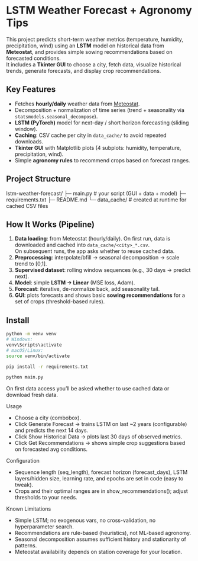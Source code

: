 # LSTM Weather Forecast + Agronomy Tips

This project predicts short-term weather metrics (temperature, humidity, precipitation, wind) using an **LSTM** model on historical data from **Meteostat**, and provides simple sowing recommendations based on forecasted conditions.  
It includes a **Tkinter GUI** to choose a city, fetch data, visualize historical trends, generate forecasts, and display crop recommendations.

## Key Features
- Fetches **hourly/daily** weather data from [Meteostat](https://meteostat.net/).
- Decomposition + normalization of time series (trend + seasonality via `statsmodels.seasonal_decompose`).
- **LSTM (PyTorch)** model for next-day / short horizon forecasting (sliding window).
- **Caching**: CSV cache per city in `data_cache/` to avoid repeated downloads.
- **Tkinter GUI** with Matplotlib plots (4 subplots: humidity, temperature, precipitation, wind).
- Simple **agronomy rules** to recommend crops based on forecast ranges.

## Project Structure
lstm-weather-forecast/
├─ main.py # your script (GUI + data + model)
├─ requirements.txt
├─ README.md
└─ data_cache/ # created at runtime for cached CSV files


## How It Works (Pipeline)
1. **Data loading**: from Meteostat (hourly/daily). On first run, data is downloaded and cached into `data_cache/<city>_*.csv`.  
   On subsequent runs, the app asks whether to reuse cached data.
2. **Preprocessing**: interpolate/bfill → seasonal decomposition → scale trend to [0,1].
3. **Supervised dataset**: rolling window sequences (e.g., 30 days → predict next).
4. **Model**: simple **LSTM → Linear** (MSE loss, Adam).
5. **Forecast**: iterative, de-normalize back, add seasonality tail.
6. **GUI**: plots forecasts and shows basic **sowing recommendations** for a set of crops (threshold-based rules).

## Install
```bash
python -m venv venv
# Windows:
venv\Scripts\activate
# macOS/Linux:
source venv/bin/activate

pip install -r requirements.txt

python main.py
```

On first data access you’ll be asked whether to use cached data or download fresh data.

Usage
- Choose a city (combobox).
- Click Generate Forecast → trains LSTM on last ~2 years (configurable) and predicts the next 14 days.
- Click Show Historical Data → plots last 30 days of observed metrics.
- Click Get Recommendations → shows simple crop suggestions based on forecasted avg conditions.

Configuration
- Sequence length (seq_length), forecast horizon (forecast_days), LSTM layers/hidden size, learning rate, and epochs are set in code (easy to tweak).
- Crops and their optimal ranges are in show_recommendations(); adjust thresholds to your needs.

Known Limitations
- Simple LSTM; no exogenous vars, no cross-validation, no hyperparameter search.
- Recommendations are rule-based (heuristics), not ML-based agronomy.
- Seasonal decomposition assumes sufficient history and stationarity of patterns.
- Meteostat availability depends on station coverage for your location.
